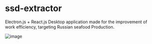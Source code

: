 # ssd-extractor
Electron.js + React.js Desktop application made for the improvement of work efficiency, targeting Russian seafood Production. 

![image](https://github.com/NT1210/ssd-extractor/assets/147454467/993fb350-a2b3-425a-ac58-05b0072511d6)
